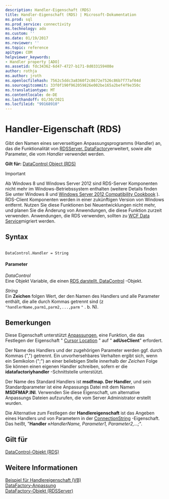 ```yaml
---
description: Handler-Eigenschaft (RDS)
title: Handler-Eigenschaft (RDS) | Microsoft-Dokumentation
ms.prod: sql
ms.prod_service: connectivity
ms.technology: ado
ms.custom: ''
ms.date: 01/19/2017
ms.reviewer: ''
ms.topic: reference
apitype: COM
helpviewer_keywords:
- Handler property [ADO]
ms.assetid: fdc34362-6d47-4727-b171-8d033159408e
author: rothja
ms.author: jroth
ms.openlocfilehash: 7562c5ddc3a8360f2c8672e7526c86b7f77af04d
ms.sourcegitcommit: 33f0f190f962059826e002be165a2bef4f9e350c
ms.translationtype: MT
ms.contentlocale: de-DE
ms.lasthandoff: 01/30/2021
ms.locfileid: "99168910"
---
```

# <a name="handler-property-rds"></a>Handler-Eigenschaft (RDS)
Gibt den Namen eines serverseitigen Anpassungsprogramms (Handler) an, das die Funktionalität von [RDSServer. DataFactory](./datafactory-object-rdsserver.md)erweitert, sowie alle Parameter, die vom *Handler* verwendet werden.  
  
 **Gilt für:** [DataControl Object (RDS)](./datacontrol-object-rds.md)  
  
> [!IMPORTANT]
>  Ab Windows 8 und Windows Server 2012 sind RDS-Server Komponenten nicht mehr im Windows-Betriebssystem enthalten (weitere Details finden Sie unter Windows 8 und [Windows Server 2012 Compatibility Cookbook](https://www.microsoft.com/download/details.aspx?id=27416) ). RDS-Client Komponenten werden in einer zukünftigen Version von Windows entfernt. Nutzen Sie diese Funktionen bei Neuentwicklungen nicht mehr, und planen Sie die Änderung von Anwendungen, die diese Funktion zurzeit verwenden. Anwendungen, die RDS verwenden, sollten zu [WCF Data Service](/dotnet/framework/wcf/)migriert werden.  
  
## <a name="syntax"></a>Syntax  
  
```  
  
DataControl.Handler = String  
```  
  
#### <a name="parameters"></a>Parameter  
 *DataControl*  
 Eine Objekt Variable, die einen [RDS darstellt. DataControl](./datacontrol-object-rds.md) -Objekt.  
  
 *String*  
 Ein **Zeichen** folgen Wert, der den Namen des Handlers und alle Parameter enthält, die alle durch Kommas getrennt sind (z `"handlerName,parm1,parm2,...,parm`  `"` . b. N).  
  
## <a name="remarks"></a>Bemerkungen  
 Diese Eigenschaft unterstützt [Anpassungen](../../guide/remote-data-service/datafactory-customization.md), eine Funktion, die das Festlegen der Eigenschaft " [Cursor Location](../ado-api/cursorlocation-property-ado.md) " auf " **adUseClient**" erfordert.  
  
 Der Name des Handlers und der zugehörigen Parameter werden ggf. durch Kommas (",") getrennt. Ein unvorhersehbares Verhalten ergibt sich, wenn ein Semikolon (";") an einer beliebigen Stelle innerhalb der *Zeichen* Folge Sie können einen eigenen Handler schreiben, sofern er die **idatafactoriyhandler** -Schnittstelle unterstützt.  
  
 Der Name des Standard Handlers ist **msdfmap. Der Handler**, und sein Standardparameter ist eine Anpassungs Datei mit dem Namen **MSDFMAP.INI**. Verwenden Sie diese Eigenschaft, um alternative Anpassungs Dateien aufzurufen, die vom Server Administrator erstellt wurden.  
  
 Die Alternative zum Festlegen der **Handlereigenschaft** ist das Angeben eines Handlers und von Parametern in der [ConnectionString](../ado-api/connectionstring-property-ado.md) -Eigenschaft. Das heißt, "**Handler =**_HandlerName, Parameter1, Parameter2,...;_".  
  
## <a name="applies-to"></a>Gilt für  
 [DataControl-Objekt (RDS)](./datacontrol-object-rds.md)  
  
## <a name="see-also"></a>Weitere Informationen  
 [Beispiel für Handlereigenschaft (VB)](./handler-property-example-vb.md)   
 [DataFactory-Anpassung](../../guide/remote-data-service/datafactory-customization.md)   
 [DataFactory-Objekt (RDSServer)](./datafactory-object-rdsserver.md)